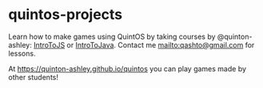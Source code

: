 # quintos-projects

Learn how to make games using QuintOS by taking courses by @quinton-ashley: [IntroToJS](https://github.com/quinton-ashley/IntroToJS/blob/main/README.md) or [IntroToJava](https://github.com/quinton-ashley/IntroToJava/blob/main/README.md). Contact me <mailto:qashto@gmail.com> for lessons.

At <https://quinton-ashley.github.io/quintos> you can play games made by other students!
